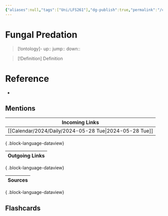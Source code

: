 ```yaml
---
{"aliases":null,"tags":["Uni/LFS261"],"dg-publish":true,"permalink":"/cards/fungal-predation/","dgPassFrontmatter":true}
---
```


# Fungal Predation

> [!ontology]-
> up:: 
> jump:: 
> down:: 

> [!Definition] Definition
> 

# Reference
- 

## Mentions

| Incoming Links                                            |
| --------------------------------------------------------- |
| [[Calendar/2024/Daily/2024-05-28 Tue\|2024-05-28 Tue]] |

{ .block-language-dataview}

| Outgoing Links |
| -------------- |

{ .block-language-dataview}

| Sources |
| ------- |

{ .block-language-dataview}

## Flashcards 
